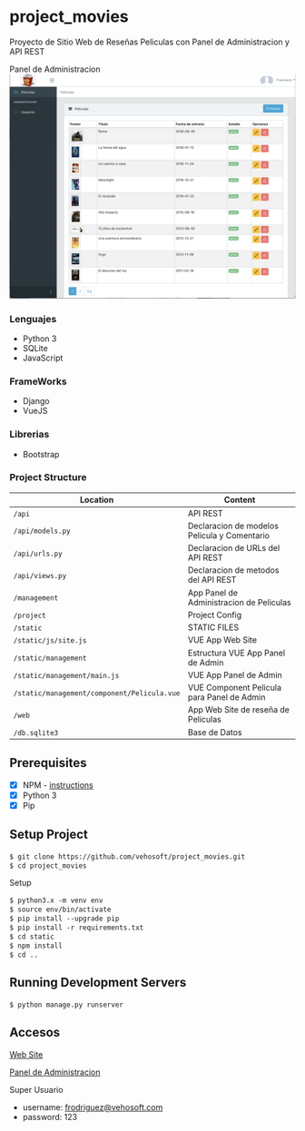 # project_movies
Proyecto de Sitio Web de Reseñas Peliculas con Panel de Administracion y API REST

Panel de Administracion
![PanelAdmin](/static/img/PanelAdmin.png "PanelAdmin")

### Lenguajes
* Python 3
* SQLite
* JavaScript

### FrameWorks
* Django
* VueJS

### Librerias
* Bootstrap

### Project Structure


| Location                                    |  Content                                      |
|---------------------------------------------|-----------------------------------------------|
| `/api`                                      | API REST                                      |
| `/api/models.py`                            | Declaracion de modelos Pelicula y Comentario  |
| `/api/urls.py`                              | Declaracion de URLs del API REST              |
| `/api/views.py`                             | Declaracion de metodos del API REST           |
| `/management`                               | App Panel de Administracion de Peliculas      |
| `/project`                                  | Project Config                                |
| `/static`                                   | STATIC FILES                                  |
| `/static/js/site.js`                        | VUE App Web Site                              |
| `/static/management`                        | Estructura VUE App Panel de Admin             |
| `/static/management/main.js`                | VUE App Panel de Admin                        |
| `/static/management/component/Pelicula.vue` | VUE Component Pelicula para Panel de Admin    |
| `/web`                                      | App Web Site de reseña de Peliculas           |
| `/db.sqlite3`                               | Base de Datos                                 |

## Prerequisites

- [X] NPM - [instructions](https://www.npmjs.com/get-npm)
- [X] Python 3
- [X] Pip

## Setup Project

```
$ git clone https://github.com/vehosoft/project_movies.git
$ cd project_movies
```

Setup
```
$ python3.x -m venv env
$ source env/bin/activate
$ pip install --upgrade pip
$ pip install -r requirements.txt
$ cd static
$ npm install
$ cd ..

```

## Running Development Servers

```
$ python manage.py runserver
```
## Accesos

[Web Site](http://localhost:8000/)

[Panel de Administracion](http://localhost:8000/mgm)

Super Usuario
* username: frodriguez@vehosoft.com
* password: 123
